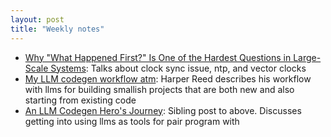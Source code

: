 ```yaml
---
layout: post
title: "Weekly notes"
---
```


* [Why "What Happened First?" Is One of the Hardest Questions in Large-Scale Systems](https://newsletter.scalablethread.com/p/why-what-happened-first-is-one-of): Talks about clock sync issue, ntp, and vector clocks
* [My LLM codegen workflow atm](https://harper.blog/2025/02/16/my-llm-codegen-workflow-atm/): Harper Reed describes his workflow with llms for building smallish projects that are both new and also starting from existing code
* [An LLM Codegen Hero's Journey](https://harper.blog/2025/04/17/an-llm-codegen-heros-journey/): Sibling post to above. Discusses getting into using llms as tools for pair program with